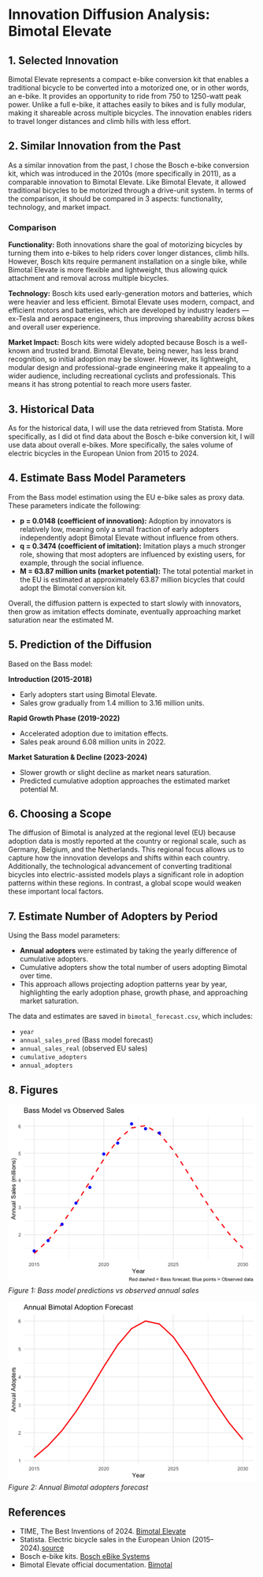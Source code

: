 # Innovation Diffusion Analysis: Bimotal Elevate

## 1. Selected Innovation

Bimotal Elevate represents a compact e-bike conversion kit that enables a traditional bicycle to be converted into a motorized one, or in other words, an e-bike. It provides an opportunity to ride from 750 to 1250-watt peak power. Unlike a full e-bike, it attaches easily to bikes and is fully modular, making it shareable across multiple bicycles. The innovation enables riders to travel longer distances and climb hills with less effort.

## 2. Similar Innovation from the Past

As a similar innovation from the past, I chose the Bosch e-bike conversion kit, which was introduced in the 2010s (more specifically in 2011), as a comparable innovation to Bimotal Elevate. Like Bimotal Elevate, it allowed traditional bicycles to be motorized through a drive-unit system. In terms of the comparison, it should be compared in 3 aspects: functionality, technology, and market impact.

### Comparison

**Functionality:** Both innovations share the goal of motorizing bicycles by turning them into e-bikes to help riders cover longer distances, climb hills. However, Bosch kits require permanent installation on a single bike, while Bimotal Elevate is more flexible and lightweight, thus allowing quick attachment and removal across multiple bicycles.

**Technology:** Bosch kits used early-generation motors and batteries, which were heavier and less efficient. Bimotal Elevate uses modern, compact, and efficient motors and batteries, which are developed by industry leaders — ex-Tesla and aerospace engineers, thus improving shareability across bikes and overall user experience.

**Market Impact:** Bosch kits were widely adopted because Bosch is a well-known and trusted brand. Bimotal Elevate, being newer, has less brand recognition, so initial adoption may be slower. However, its lightweight, modular design and professional-grade engineering make it appealing to a wider audience, including recreational cyclists and professionals. This means it has strong potential to reach more users faster.



## 3. Historical Data

As for the historical data, I will use the data retrieved from Statista. More specifically, as I did ot find data about the Bosch e-bike conversion kit, I will use data about overall e-bikes. More specifically, the sales volume of electric bicycles in the European Union from 2015 to 2024. 


## 4. Estimate Bass Model Parameters

From the Bass model estimation using the EU e-bike sales as proxy data.  These parameters indicate the following:

- **p = 0.0148 (coefficient of innovation):** Adoption by innovators is relatively low, meaning only a small fraction of early adopters independently adopt Bimotal Elevate without influence from others.  
- **q = 0.3474 (coefficient of imitation):** Imitation plays a much stronger role, showing that most adopters are influenced by existing users, for example, through the social influence.  
- **M = 63.87 million units (market potential):** The total potential market in the EU is estimated at approximately 63.87 million bicycles that could adopt the Bimotal conversion kit.  

Overall, the diffusion pattern is expected to start slowly with innovators, then grow as imitation effects dominate, eventually approaching market saturation near the estimated M.


## 5. Prediction of the Diffusion

Based on the Bass model:

**Introduction (2015-2018)**  
- Early adopters start using Bimotal Elevate.  
- Sales grow gradually from 1.4 million to 3.16 million units.

**Rapid Growth Phase (2019-2022)**  
- Accelerated adoption due to imitation effects.  
- Sales peak around 6.08 million units in 2022.

**Market Saturation & Decline (2023-2024)**  
- Slower growth or slight decline as market nears saturation.  
- Predicted cumulative adoption approaches the estimated market potential M.

## 6. Choosing a Scope

The diffusion of Bimotal is analyzed at the regional level (EU) because adoption data is mostly reported at the country or regional scale, such as Germany, Belgium, and the Netherlands. This regional focus allows us to capture how the innovation develops and shifts within each country. Additionally, the technological advancement of converting traditional bicycles into electric-assisted models plays a significant role in adoption patterns within these regions. In contrast, a global scope would weaken these important local factors.

## 7. Estimate Number of Adopters by Period

Using the Bass model parameters:

- **Annual adopters** were estimated by taking the yearly difference of cumulative adopters.  
- Cumulative adopters show the total number of users adopting Bimotal over time.  
- This approach allows projecting adoption patterns year by year, highlighting the early adoption phase, growth phase, and approaching market saturation.  

The data and estimates are saved in `bimotal_forecast.csv`, which includes:

- `year`  
- `annual_sales_pred` (Bass model forecast)  
- `annual_sales_real` (observed EU sales)  
- `cumulative_adopters`  
- `annual_adopters`

## 8. Figures

![Real vs Predicted Sales](../img/model_vs_real.png)  
*Figure 1: Bass model predictions vs observed annual sales*

![Annual Adopters](../img/annual_adopters.png)  
*Figure 2: Annual Bimotal adopters forecast*


## References

- TIME, The Best Inventions of 2024. [Bimotal Elevate](https://time.com/7094576/bimotal-elevate/)
- Statista. Electric bicycle sales in the European Union (2015–2024).[source](https://www.statista.com/statistics/1353343/electric-bike-sales-europe/)  
- Bosch e-bike kits. [Bosch eBike Systems](https://www.bosch-ebike.com/en/company/product-documentation)  
- Bimotal Elevate official documentation. [Bimotal](https://www.bimotal.com/)


